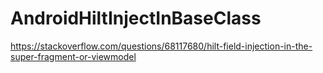 # AndroidHiltInjectInBaseClass
https://stackoverflow.com/questions/68117680/hilt-field-injection-in-the-super-fragment-or-viewmodel
